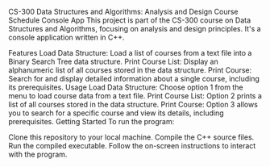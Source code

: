 
CS-300 Data Structures and Algorithms: Analysis and Design
Course Schedule Console App
This project is part of the CS-300 course on Data Structures and Algorithms, focusing on analysis and design principles. It's a console application written in C++.

Features
Load Data Structure: Load a list of courses from a text file into a Binary Search Tree data structure.
Print Course List: Display an alphanumeric list of all courses stored in the data structure.
Print Course: Search for and display detailed information about a single course, including its prerequisites.
Usage
Load Data Structure: Choose option 1 from the menu to load course data from a text file.
Print Course List: Option 2 prints a list of all courses stored in the data structure.
Print Course: Option 3 allows you to search for a specific course and view its details, including prerequisites.
Getting Started
To run the program:

Clone this repository to your local machine.
Compile the C++ source files.
Run the compiled executable.
Follow the on-screen instructions to interact with the program.
